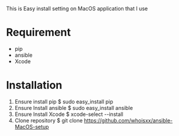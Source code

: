 This is Easy install setting on MacOS application that I use

# Requirement
- pip
- ansible
- Xcode

# Installation
1. Ensure install pip
$ sudo easy_install pip
2. Ensure Install ansible
$ sudo easy_install ansible
3. Ensure Install Xcode
$ xcode-select --install
4. Clone repository
$ git clone https://github.com/whoisxx/ansible-MacOS-setup


